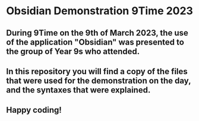 # Obsidian Demonstration 9Time 2023

## During 9Time on the 9th of March 2023, the use of the application "Obsidian" was presented to the group of Year 9s who attended.

## In this repository you will find a copy of the files that were used for the demonstration on the day, and the syntaxes that were explained.

## Happy coding!